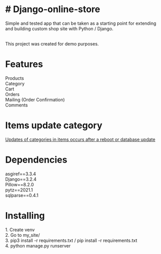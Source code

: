 <h1># Django-online-store</h1>
Simple and tested app that can be taken as a starting point for extending and building custom shop site with Python / Django.<br><br>

This project was created for demo purposes.

<h1>Features</h1>
Products<br>
Category<br>
Cart<br>
Orders<br>
Mailing (Order Confirmation)<br>
Comments<br>

<h1>Items update category</h1>
<u>Updates of categories in items occurs after a reboot or database update</u><br>

<h1>Dependencies</h1>
asgiref==3.3.4<br>
Django==3.2.4<br>
Pillow==8.2.0<br>
pytz==2021.1<br>
sqlparse==0.4.1<br>

<h1>Installing</h1>
1. Create venv<br>
2. Go to my_site/<br>
3. pip3 install -r requirements.txt / pip install -r requirements.txt<br>
4. python manage.py runserver
